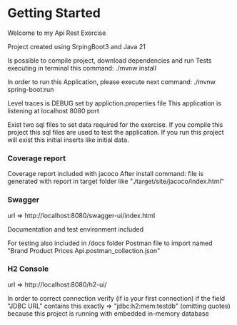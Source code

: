 # Getting Started

Welcome to my Api Rest Exercise

Project created using SrpingBoot3 and Java 21

Is possible to compile project, download dependencies and run Tests executing in terminal this command:
./mvnw install

In order to run this Application, please execute next command:
./mvnw spring-boot:run

Level traces is DEBUG set by appliction.properties file
This application is listening at localhost 8080 port

Exist two sql files to set data required for the exercise.
If you compile this project this sql files are used to test the application.
If you run this project will exist this initial inserts like initial data.

### Coverage report

Coverage report included with jacoco
After install command: file is generated with report in target folder like "./target/site/jacoco/index.html"

### Swagger
 url => http://localhost:8080/swagger-ui/index.html
 
 Documentation and test environment included
 
 For testing also included in /docs folder Postman file to import named "Brand Product Prices Api.postman_collection.json"

### H2 Console
url => http://localhost:8080/h2-ui/

In order to correct connection verify (if is your first connection) if the field "JDBC URL" contains this exactly => "jdbc:h2:mem:testdb" (omitting quotes)
because this project is running with embedded in-memory database 
